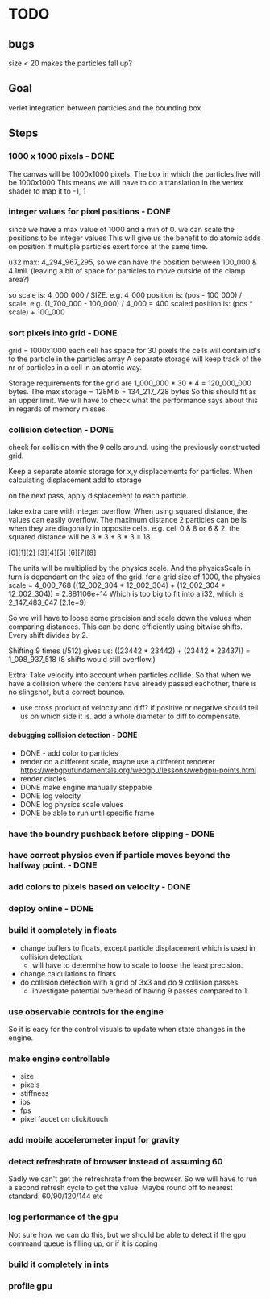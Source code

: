 # TODO

## bugs
size < 20 makes the particles fall up?

## Goal
verlet integration between particles and the bounding box

## Steps

### 1000 x 1000 pixels - DONE
The canvas will be 1000x1000 pixels.
The box in which the particles live will be 1000x1000
This means we will have to do a translation in the vertex shader to map it to -1, 1

### integer values for pixel positions - DONE
since we have a max value of 1000 and a min of 0. we can scale the positions to be integer values
This will give us the benefit to do atomic adds on position if multiple particles exert force at the same time.

u32 max: 4_294_967_295, so we can have the position between 100_000 & 4.1mil. (leaving a bit of space for particles to move outside of the clamp area?)

so scale is: 4_000_000 / SIZE. e.g. 4_000
position is: (pos - 100_000) / scale. e.g. (1_700_000 - 100_000) / 4_000 = 400
scaled position is: (pos * scale) + 100_000

### sort pixels into grid - DONE

grid = 1000x1000
each cell has space for 30 pixels
the cells will contain id's to the particle in the particles array
A separate storage will keep track of the nr of particles in a cell in an atomic way.

Storage requirements for the grid are 1_000_000 * 30 * 4 = 120_000_000 bytes. The max storage = 128Mib = 134_217_728 bytes
So this should fit as an upper limit. We will have to check what the performance says about this in regards of memory misses.

### collision detection - DONE

check for collision with the 9 cells around. using the previously constructed grid.

Keep a separate atomic storage for x,y displacements for particles. 
When calculating displacement add to storage

on the next pass, apply displacement to each particle.

take extra care with integer overflow. When using squared distance, the values can easily overflow.
The maximum distance 2 particles can be is when they are diagonally in opposite cells.
e.g. cell 0 & 8 or 6 & 2. the squared distance will be 3 * 3 + 3 * 3 = 18

[0][1][2]
[3][4][5]
[6][7][8]

The units will be multiplied by the physics scale. And the physicsScale in turn is dependant on the size of the grid.
for a grid size of 1000, the physics scale = 4_000_768
((12_002_304 * 12_002_304) + (12_002_304 * 12_002_304)) = 2.881106e+14
Which is too big to fit into a i32, which is 2_147_483_647 (2.1e+9)

So we will have to loose some precision and scale down the values when comparing distances.
This can be done efficiently using bitwise shifts. Every shift divides by 2.

Shifting 9 times (/512) gives us:
((23442 * 23442) + (23442 * 23437)) = 1_098_937_518 (8 shifts would still overflow.)

Extra: Take velocity into account when particles collide. So that when we have a collision where the centers have already passed eachother, there is no slingshot, but a correct bounce.
  - use cross product of velocity and diff? if positive or negative should tell us on which side it is. add a whole diameter to diff to compensate.

#### debugging collision detection - DONE
- DONE - add color to particles
- render on a different scale, maybe use a different renderer https://webgpufundamentals.org/webgpu/lessons/webgpu-points.html
- render circles
- DONE make engine manually steppable
- DONE log velocity
- DONE log physics scale values
- DONE be able to run until specific frame

### have the boundry pushback before clipping - DONE

### have correct physics even if particle moves beyond the halfway point. - DONE

### add colors to pixels based on velocity - DONE

### deploy online - DONE

### build it completely in floats
- change buffers to floats, except particle displacement which is used in collision detection.
  - will have to determine how to scale to loose the least precision. 
- change calculations to floats
- do collision detection with a grid of 3x3 and do 9 collision passes.
  - investigate potential overhead of having 9 passes compared to 1.



### use observable controls for the engine
So it is easy for the control visuals to update when state changes in the engine.

### make engine controllable
- size
- pixels
- stiffness
- ips
- fps
- pixel faucet on click/touch

### add mobile accelerometer input for gravity

### detect refreshrate of browser instead of assuming 60
Sadly we can't get the refreshrate from the browser. So we will have to run a second refresh cycle to get the value.
Maybe round off to nearest standard. 60/90/120/144 etc

### log performance of the gpu
Not sure how we can do this, but we should be able to detect if the gpu command queue is filling up, or if it is coping


### build it completely in ints

### profile gpu




